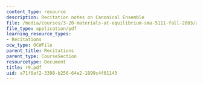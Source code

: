 ```yaml
---
content_type: resource
description: Recitation notes on Canonical Ensemble
file: /media/courses/3-20-materials-at-equilibrium-sma-5111-fall-2003/a71f0af23398b25664e21899c4f01143_r9.pdf
file_type: application/pdf
learning_resource_types:
- Recitations
ocw_type: OCWFile
parent_title: Recitations
parent_type: CourseSection
resourcetype: Document
title: r9.pdf
uid: a71f0af2-3398-b256-64e2-1899c4f01143
---
```

